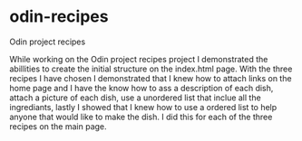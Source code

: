 # odin-recipes
Odin project recipes

While working on the Odin project recipes project I demonstrated the abillities to create the initial structure on the index.html page. With the three recipes I have chosen I demonstrated that I knew how to attach links on the home page and I have the know how to ass a description of each dish, attach a picture of each dish, use a unordered list that inclue all the ingrediants, lastly I showed that I knew how to use a ordered list to help anyone that would like to make the dish. I did this for each of the three recipes on the main page. 
